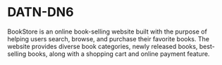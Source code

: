 # DATN-DN6
BookStore is an online book-selling website built with the purpose of helping users search, browse, and purchase their favorite books. The website provides diverse book categories, newly released books, best-selling books, along with a shopping cart and online payment feature.
